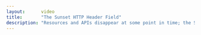 ```yaml
---
layout:      video
title:       "The Sunset HTTP Header Field"
description: "Resources and APIs disappear at some point in time; the Sunset field allows to advertise that event to clients."
---
```


